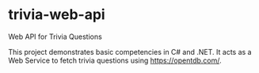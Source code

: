 # trivia-web-api
 Web API for Trivia Questions

This project demonstrates basic competencies in C# and .NET. It acts as a Web Service to fetch trivia questions using https://opentdb.com/.
